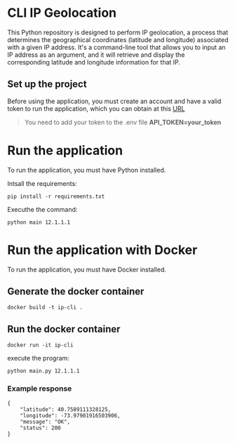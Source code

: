 # CLI IP Geolocation
This Python repository is designed to perform IP geolocation, a process that determines the geographical coordinates (latitude and longitude) associated with a given IP address. It's a command-line tool that allows you to input an IP address as an argument, and it will retrieve and display the corresponding latitude and longitude information for that IP.

## Set up the project
Before using the application,  you must create an account and have a valid token to run the application, which you can obtain at this [URL](https://ipstack.com/signup/free)

> You need to add your token to the .env file **API_TOKEN=your_token**

# Run the application
To run the application, you must have Python installed.

Intsall the requirements:
```
pip install -r requirements.txt
```
Executhe the command: 
```
python main 12.1.1.1
```
# Run the application with Docker

To run the application, you must have Docker installed.

## Generate the docker container
```
docker build -t ip-cli .
```

## Run the docker container 
```
docker run -it ip-cli
```
execute the program: 
```
python main.py 12.1.1.1
```
### Example response
```
{
    "latitude": 40.7589111328125,
    "longitude": -73.97901916503906,
    "message": "OK",
    "status": 200
}
```